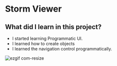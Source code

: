 # Storm Viewer

## What did I learn in this project?

 - I started learning Programmatic UI.
 - I learned how to create objects
 - I learned the navigation control programmatically.


![ezgif com-resize](https://user-images.githubusercontent.com/44638560/228283335-343fd416-bdf5-4daf-9541-7a502192579e.gif)
